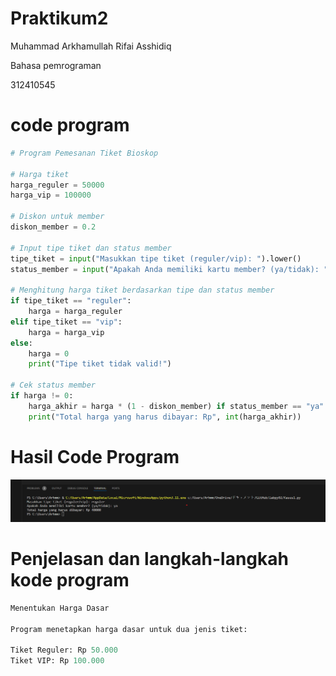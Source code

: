 # Praktikum2

Muhammad Arkhamullah Rifai Asshidiq

Bahasa pemrograman

312410545

# code program
```python
# Program Pemesanan Tiket Bioskop

# Harga tiket
harga_reguler = 50000
harga_vip = 100000

# Diskon untuk member
diskon_member = 0.2

# Input tipe tiket dan status member
tipe_tiket = input("Masukkan tipe tiket (reguler/vip): ").lower()
status_member = input("Apakah Anda memiliki kartu member? (ya/tidak): ").lower()

# Menghitung harga tiket berdasarkan tipe dan status member
if tipe_tiket == "reguler":
    harga = harga_reguler
elif tipe_tiket == "vip":
    harga = harga_vip
else:
    harga = 0
    print("Tipe tiket tidak valid!")

# Cek status member
if harga != 0:
    harga_akhir = harga * (1 - diskon_member) if status_member == "ya" else harga
    print("Total harga yang harus dibayar: Rp", int(harga_akhir))

```
# Hasil Code Program
![Foto](https://github.com/MuhammadArkham/Foto/blob/main/Screenshot%202024-10-29%20193632.png?raw=true)

# Penjelasan dan langkah-langkah kode program

```Python
Menentukan Harga Dasar

Program menetapkan harga dasar untuk dua jenis tiket:

Tiket Reguler: Rp 50.000
Tiket VIP: Rp 100.000
